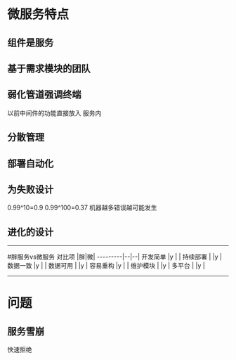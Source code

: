 

# 微服务特点
## 组件是服务

## 基于需求模块的团队

## 弱化管道强调终端
以前中间件的功能直接放入 服务内

## 分散管理

## 部署自动化

## 为失败设计
0.99^10=0.9
0.99^100=0.37
机器越多错误越可能发生

## 进化的设计

---
#胖服务vs微服务
对比项   |胖|微|
---------|--|--|
开发简单 |y |  |
持续部署 |  |y |
数据一致 |y |  |
数据可用 |  |y |
容易重构 |y |  |
维护模块 |  |y |
多平台   |  |y |

---
# 问题
## 服务雪崩
快速拒绝







